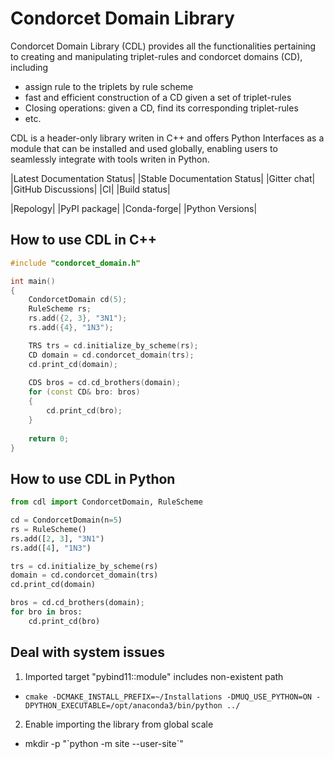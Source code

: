 # Condorcet Domain Library 

Condorcet Domain Library (CDL) provides all the functionalities pertaining to 
creating and manipulating triplet-rules and condorcet domains (CD), including
- assign rule to the triplets by rule scheme
- fast and efficient construction of a CD given a set of triplet-rules
- Closing operations: given a CD, find its corresponding triplet-rules
- etc. 

CDL is a header-only library writen in C++ and offers Python Interfaces as a module that can be
installed and used globally, enabling users to seamlessly integrate with tools writen in Python. 


|Latest Documentation Status| |Stable Documentation Status| |Gitter chat| |GitHub Discussions| |CI| |Build status|

|Repology| |PyPI package| |Conda-forge| |Python Versions|


## How to use CDL in C++
```c++
#include "condorcet_domain.h"

int main()
{
    CondorcetDomain cd(5);
    RuleScheme rs;
    rs.add({2, 3}, "3N1");
    rs.add({4}, "1N3");

    TRS trs = cd.initialize_by_scheme(rs);
    CD domain = cd.condorcet_domain(trs);
    cd.print_cd(domain);
    
    CDS bros = cd.cd_brothers(domain);
    for (const CD& bro: bros)
    {
        cd.print_cd(bro);
    }
    
    return 0;
}
```

## How to use CDL in Python
```python
from cdl import CondorcetDomain, RuleScheme

cd = CondorcetDomain(n=5)
rs = RuleScheme()
rs.add([2, 3], "3N1")
rs.add([4], "1N3")

trs = cd.initialize_by_scheme(rs)
domain = cd.condorcet_domain(trs)
cd.print_cd(domain)

bros = cd.cd_brothers(domain);
for bro in bros:
    cd.print_cd(bro)

```


## Deal with system issues

1. Imported target "pybind11::module" includes non-existent path
- `cmake -DCMAKE_INSTALL_PREFIX=~/Installations -DMUQ_USE_PYTHON=ON -DPYTHON_EXECUTABLE=/opt/anaconda3/bin/python ../`
2. Enable importing the library from global scale
- mkdir -p "\`python -m site --user-site\`"




